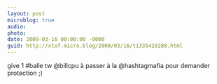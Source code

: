```yaml
---
layout: post
microblog: true
audio: 
photo: 
date: 2009-03-16 00:00:00 -0000
guid: http://xtof.micro.blog/2009/03/16/t1335429288.html
---
```

give 1 #balle tw @billcpu à passer à la @hashtagmafia pour demander protection ;)

